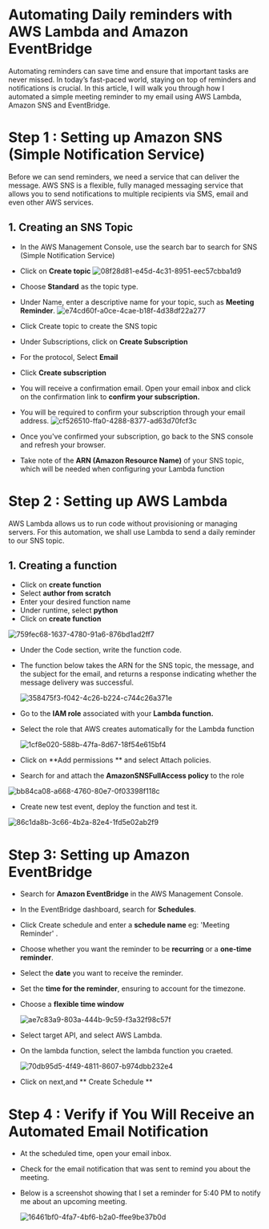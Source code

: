 # Automating Daily reminders with AWS Lambda and Amazon EventBridge

Automating reminders can save time and ensure that important tasks are never missed. In today’s fast-paced world, staying on top of reminders and notifications is crucial. In this article, I will walk you through how I automated a simple meeting reminder to my email using AWS Lambda, Amazon SNS and EventBridge.

# Step 1 : Setting up Amazon SNS (Simple Notification Service)
Before we can send reminders, we need a service that can deliver the message. AWS SNS is a flexible, fully managed messaging service that allows you to send notifications to multiple recipients via SMS, email and even other AWS services.
 ## 1. Creating an SNS Topic
 - In the AWS Management Console, use the search bar to search for SNS (Simple Notification Service)
 - Click on **Create topic**
  ![08f28d81-e45d-4c31-8951-eec57cbba1d9](https://github.com/user-attachments/assets/52332daa-37e0-4a8d-864a-6fa48314ccd8)

 - Choose **Standard** as the topic type.
 - Under Name, enter a descriptive name for your topic, such as **Meeting Reminder**.
   ![e74cd60f-a0ce-4cae-b18f-4d38df22a277](https://github.com/user-attachments/assets/1dbe9492-a366-4b22-ac78-196a21a13c15)
   
 - Click Create topic to create the SNS topic
 - Under Subscriptions, click on **Create Subscription**
 - For the protocol, Select **Email**
 - Click **Create subscription**
 - You will receive a confirmation email. Open your email inbox and click on the confirmation link to **confirm your subscription.**
 - You will be required to confirm your subscription through your email address.
   ![cf526510-ffa0-4288-8377-ad63d70fcf3c](https://github.com/user-attachments/assets/79f81192-a982-400c-ac91-d5bbef41300b)
   
 - Once you've confirmed your subscription, go back to the SNS console and refresh your browser.
 - Take note of the **ARN (Amazon Resource Name)** of your SNS topic, which will be needed when configuring your Lambda function

# Step 2 : Setting up AWS Lambda
AWS Lambda allows us to run code without provisioning or managing servers. For this automation, we shall use Lambda to send a daily reminder to our SNS topic.

 ## 1. Creating a function
 -  Click on **create function**
 -  Select **author from scratch**
 -  Enter your desired function name
 -  Under runtime, select **python**
 -  Click on **create function**

  ![759fec68-1637-4780-91a6-876bd1ad2ff7](https://github.com/user-attachments/assets/247d7a47-97fa-49fa-8871-2dadcd1aeebe)

- Under the Code section, write the function code.
- The function below takes the ARN for the SNS topic, the message, and the subject for the email, and returns a response indicating whether the message delivery was successful.

  ![358475f3-f042-4c26-b224-c744c26a371e](https://github.com/user-attachments/assets/bb84b7b3-3353-4636-a5fa-1d323de0852b)

- Go to the **IAM role** associated with your **Lambda function.**
- Select the role that AWS creates automatically for the Lambda function
  
  ![1cf8e020-588b-47fa-8d67-18f54e615bf4](https://github.com/user-attachments/assets/0456b0ca-db5e-4444-955a-c07774c18325)

- Click on **Add permissions ** and select Attach policies.
- Search for and attach the **AmazonSNSFullAccess policy** to the role

 ![bb84ca08-a668-4760-80e7-0f03398f118c](https://github.com/user-attachments/assets/61a5d0ca-d63f-4d0b-b787-f8f830225918)

- Create new test event, deploy the function and test it.

 ![86c1da8b-3c66-4b2a-82e4-1fd5e02ab2f9](https://github.com/user-attachments/assets/c3808ac8-6665-4a76-9a74-e5c112dca16a)

# Step 3: Setting up Amazon EventBridge
- Search for **Amazon EventBridge** in the AWS Management Console.
- In the EventBridge dashboard, search for **Schedules**.
- Click Create schedule and enter a **schedule name** eg: 'Meeting Reminder' .
- Choose whether you want the reminder to be **recurring** or a **one-time reminder**.
- Select the **date** you want to receive the reminder.
- Set the **time for the reminder**, ensuring to account for the timezone.
- Choose a **flexible time window**

  ![ae7c83a9-803a-444b-9c59-f3a32f98c57f](https://github.com/user-attachments/assets/3f7c6898-5914-4a77-8273-63100900cd9b)

- Select target API, and select AWS Lambda.
- On the lambda function, select the lambda function you craeted.
  
  ![70db95d5-4f49-4811-8607-b974dbb232e4](https://github.com/user-attachments/assets/519f66e2-5a29-4234-8cc1-602748ace4e3)

-  Click on next,and ** Create Schedule **

# Step 4 : Verify if You Will Receive an Automated Email Notification
- At the scheduled time, open your email inbox.
- Check for the email notification that was sent to remind you about the meeting.
- Below is a screenshot showing that I set a reminder for 5:40 PM to notify me about an upcoming meeting.

   ![16461bf0-4fa7-4bf6-b2a0-ffee9be37b0d](https://github.com/user-attachments/assets/7c41dbb7-83a3-4dd6-8356-53c196a1cfb3)










